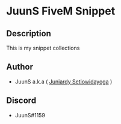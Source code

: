 # JuunS FiveM Snippet

## Description
This is my snippet collections

## Author
- JuunS a.k.a ( [Juniardy Setiowidayoga](https://www.linkedin.com/in/juuns99/) )

## Discord
- JuunS#1159